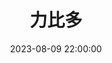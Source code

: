 ---
title: 力比多
date: 2023-08-09 22:00:00
permalink: /精神分析/力比多/
categories:
- 哲学
- 精神分析
tags:
- 力比多
---